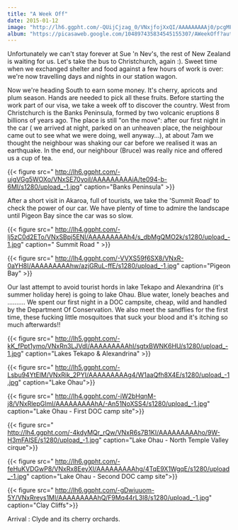 ```yaml
---
title: "A Week Off"
date: 2015-01-12
image: "http://lh6.ggpht.com/-QUijCjzag_0/VNxjfojXxQI/AAAAAAAAAj0/pcgMFLZyoog/s1280/upload_-1.jpg"
album: "https://picasaweb.google.com/104897435834545155307/AWeekOff?authkey=Gv1sRgCN6dgfnT2K_0dg"
---
```


Unfortunately we can't stay forever at Sue 'n Nev's, the rest of New Zealand is waiting for us. Let's take the bus to Christchurch, again :). Sweet time when we exchanged shelter and food against a few hours of work is over: we're now travelling days and nights in our station wagon.

Now we're heading South to earn some money. It's cherry, apricots and plum season. Hands are needed to pick all these fruits. Before starting the work part of our visa, we take a week off to discover the country. West from Christchurch is the Banks Peninsula, formed by two volcanic eruptions 8 billions of years ago. The place is still "on the move": after our first night in the car ( we arrived at night, parked on an unheaven place, the neighbour came out to see what we were doing, well anyway...), at about 7am we thought the neighbour was shaking our car before we realised it was an earthquake. In the end, our neighbour (Bruce) was really nice and offered us a cup of tea.

{{< figure src=" http://lh6.ggpht.com/-uigVGg5WOXo/VNxSE70yoiI/AAAAAAAAAiA/te094-b-6MI/s1280/upload_-1.jpg" caption="Banks Peninsula" >}}

After a short visit in Akaroa, full of tourists, we take the 'Summit Road' to check the power of our car. We have plenty of time to admire the landscape until Pigeon Bay since the car was so slow.

{{< figure src=" http://lh4.ggpht.com/-lj5zC0d2ETo/VNxSBpj5ENI/AAAAAAAAAh4/s_dbMgQMO2k/s1280/upload_-1.jpg" caption=" Summit Road " >}}

{{< figure src=" http://lh4.ggpht.com/-VVXS59f6SX8/VNxR-0aYH8I/AAAAAAAAAhw/azjGRuL-ffE/s1280/upload_-1.jpg" caption="Pigeon Bay" >}}

Our last attempt to avoid tourist hords in lake Tekapo and Alexandrina (it's summer holiday here) is going to lake Ohau. Blue water, lonely beaches and ..........
We spent our first night in a DOC campsite, cheap, wild and handled by the Department Of Conservation. We also meet the sandflies for the first time, these fucking little mosquitoes that suck your blood and it's itching so much afterwards!!

{{< figure src=" http://lh5.ggpht.com/-kK_fPpt1ymo/VNxRn3LJVdI/AAAAAAAAAhI/sgtxBWNK6HU/s1280/upload_-1.jpg" caption="Lakes Tekapo & Alexandrina" >}}

{{< figure src=" http://lh5.ggpht.com/-Lsbu94YtElM/VNxRik_2PYI/AAAAAAAAAg4/W1aaQfh8X4E/s1280/upload_-1.jpg" caption="Lake Ohau">}}

{{< figure src=" http://lh4.ggpht.com/-iW2bHqnM-j8/VNxRlepGlmI/AAAAAAAAAhA/-An51NoXSS4/s1280/upload_-1.jpg" caption="Lake Ohau - First DOC camp site">}}

{{< figure src=" http://lh4.ggpht.com/-4kdyMQr_rQw/VNxR6s7B1KI/AAAAAAAAAho/9W-H3mFAlSE/s1280/upload_-1.jpg" caption="Lake Ohau - North Temple Valley cirque">}}

{{< figure src=" http://lh6.ggpht.com/-feHuKVDGwP8/VNxRx8EeyXI/AAAAAAAAAhg/4TqE9X1WgqE/s1280/upload_-1.jpg" caption="Lake Ohau - Second DOC camp site">}}

{{< figure src=" http://lh6.ggpht.com/-gDwiuuom-5Y/VNxRreys1MI/AAAAAAAAAhQ/F9Mq44rL3I8/s1280/upload_-1.jpg" caption="Clay Cliffs">}}

Arrival : Clyde and its cherry orchards.